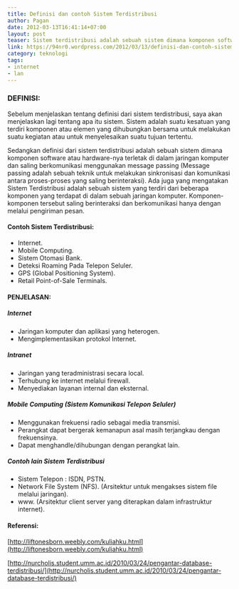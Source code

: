 ```yaml
---
title: Definisi dan contoh Sistem Terdistribusi
author: Pagan
date: 2012-03-13T16:41:14+07:00
layout: post
teaser: Sistem terdistribusi adalah sebuah sistem dimana komponen software atau hardware-nya terletak di dalam jaringan komputer dan saling berkomunikasi menggunakan message passing.
link: https://94nr0.wordpress.com/2012/03/13/definisi-dan-contoh-sistem-terdistribusi/
category: teknologi
tags:
- internet
- lan
---
```


### DEFINISI:

   Sebelum menjelaskan tentang definisi dari sistem terdistribusi, saya akan menjelaskan lagi tentang apa itu sistem. Sistem adalah suatu kesatuan yang terdiri komponen atau elemen yang dihubungkan bersama untuk melakukan suatu kegiatan atau untuk menyelesaikan suatu tujuan tertentu.

   Sedangkan definisi dari sistem terdistribusi adalah sebuah sistem dimana komponen software atau hardware-nya terletak di dalam jaringan komputer dan saling berkomunikasi menggunakan message passing (Message passing adalah sebuah teknik untuk melakukan sinkronisasi dan komunikasi antara proses-proses yang saling berinteraksi). Ada juga yang mengatakan Sistem Terdistribusi adalah sebuah sistem yang terdiri dari beberapa komponen yang terdapat di dalam sebuah jaringan komputer. Komponen-komponen tersebut saling berinteraksi dan berkomunikasi hanya dengan melalui pengiriman pesan.


#### Contoh Sistem Terdistribusi:

* Internet.
* Mobile Computing.
* Sistem Otomasi Bank.
* Deteksi Roaming Pada Telepon Seluler.
* GPS (Global Positioning System).
* Retail Point-of-Sale Terminals.


#### PENJELASAN:

##### Internet

* Jaringan komputer dan aplikasi yang heterogen.
* Mengimplementasikan protokol Internet.


##### Intranet

* Jaringan yang teradministrasi secara local.
* Terhubung ke internet melalui firewall.
* Menyediakan layanan internal dan eksternal.


##### Mobile Computing (Sistem Komunikasi Telepon Seluler)
	
* Menggunakan frekuensi radio sebagai media transmisi.
* Perangkat dapat bergerak kemanapun asal masih terjangkau dengan frekuensinya.
* Dapat menghandle/dihubungan dengan perangkat lain.


##### Contoh lain Sistem Terdistribusi
	
* Sistem Telepon : ISDN, PSTN.
* Network File System (NFS). (Arsitektur untuk mengakses sistem file melalui jaringan).
* www. (Arsitektur client server yang diterapkan dalam infrastruktur internet).


#### Referensi:

[http://liftonesborn.weebly.com/kuliahku.html](http://liftonesborn.weebly.com/kuliahku.html)

[http://nurcholis.student.umm.ac.id/2010/03/24/pengantar-database-terdistribusi/](http://nurcholis.student.umm.ac.id/2010/03/24/pengantar-database-terdistribusi/)
